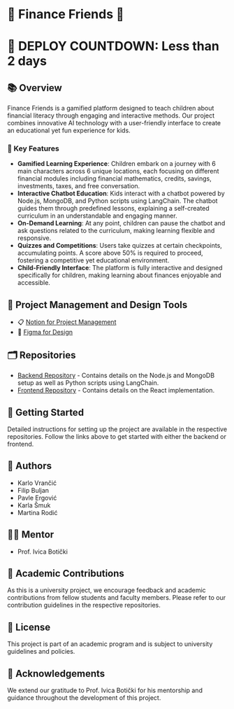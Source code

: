 # 🌟 Finance Friends 🌟

# 🚀 **DEPLOY COUNTDOWN: Less than 2 days**

## 📚 Overview
Finance Friends is a gamified platform designed to teach children about financial literacy through engaging and interactive methods. Our project combines innovative AI technology with a user-friendly interface to create an educational yet fun experience for kids. 

### 🌈 Key Features
- **Gamified Learning Experience**: Children embark on a journey with 6 main characters across 6 unique locations, each focusing on different financial modules including financial mathematics, credits, savings, investments, taxes, and free conversation.
- **Interactive Chatbot Education**: Kids interact with a chatbot powered by Node.js, MongoDB, and Python scripts using LangChain. The chatbot guides them through predefined lessons, explaining a self-created curriculum in an understandable and engaging manner.
- **On-Demand Learning**: At any point, children can pause the chatbot and ask questions related to the curriculum, making learning flexible and responsive.
- **Quizzes and Competitions**: Users take quizzes at certain checkpoints, accumulating points. A score above 50% is required to proceed, fostering a competitive yet educational environment.
- **Child-Friendly Interface**: The platform is fully interactive and designed specifically for children, making learning about finances enjoyable and accessible.

## 🧰 Project Management and Design Tools
- 📋  [Notion for Project Management](https://kvrancic.notion.site/Projekt-R-FINANCE-FRIEND-dcb6bebd85f348d3a2020f5d7a4dfdee?pvs=4)
- 🎨  [Figma for Design](https://www.figma.com/file/5AHqaEfYj0bNcMXTiKgUHE/Finance-Friends-UI?type=design&node-id=0%3A1&mode=design&t=lhfWHWlmmc4kGdFD-1)

## 🗂 Repositories
- [Backend Repository](https://github.com/FinanceFriend/backend) - Contains details on the Node.js and MongoDB setup as well as Python scripts using LangChain.
- [Frontend Repository](https://github.com/FinanceFriend/frontend) - Contains details on the React implementation.

## 🚀 Getting Started
Detailed instructions for setting up the project are available in the respective repositories. Follow the links above to get started with either the backend or frontend.

## 👥 Authors
- Karlo Vrančić
- Filip Buljan
- Pavle Ergović
- Karla Šmuk
- Martina Rodić

## 👨‍🏫 Mentor
- Prof. Ivica Botički

## 🤝 Academic Contributions
As this is a university project, we encourage feedback and academic contributions from fellow students and faculty members. Please refer to our contribution guidelines in the respective repositories.

## 📜 License
This project is part of an academic program and is subject to university guidelines and policies.

## 🙏 Acknowledgements
We extend our gratitude to Prof. Ivica Botički for his mentorship and guidance throughout the development of this project.



